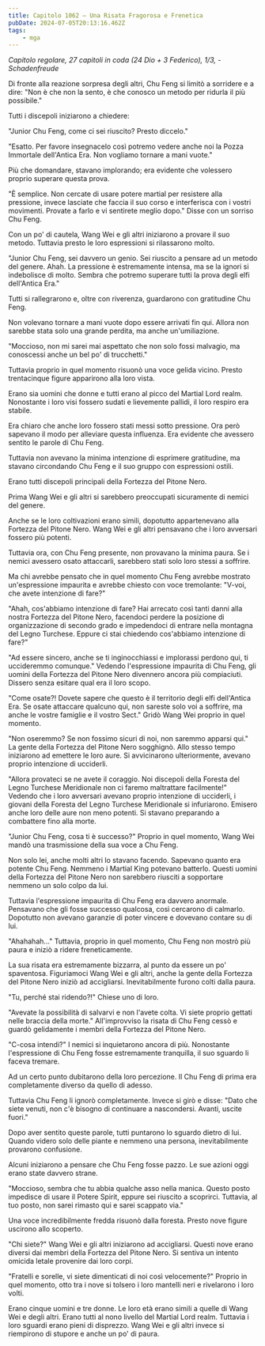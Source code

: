 ```yaml
---
title: Capitolo 1062 – Una Risata Fragorosa e Frenetica
pubDate: 2024-07-05T20:13:16.462Z
tags:
    - mga
---
```



<em>Capitolo regolare,
27 capitoli in coda (24 Dio + 3 Federico), 1/3,
-Schadenfreude</em>


Di fronte alla reazione sorpresa degli altri, Chu Feng si limitò a sorridere e a dire: "Non è che non la sento, è che conosco un metodo per ridurla il più possibile."


Tutti i discepoli iniziarono a chiedere:


"Junior Chu Feng, come ci sei riuscito? Presto diccelo."


"Esatto. Per favore insegnacelo così potremo vedere anche noi la Pozza Immortale dell'Antica Era. Non vogliamo tornare a mani vuote."


Più che domandare, stavano implorando; era evidente che volessero proprio superare questa prova.


"È semplice. Non cercate di usare potere martial per resistere alla pressione, invece lasciate che faccia il suo corso e interferisca con i vostri movimenti. Provate a farlo e vi sentirete meglio dopo." Disse con un sorriso Chu Feng.


Con un po' di cautela, Wang Wei e gli altri iniziarono a provare il suo metodo. Tuttavia presto le loro espressioni si rilassarono molto.


"Junior Chu Feng, sei davvero un genio. Sei riuscito a pensare ad un metodo del genere. Ahah. La pressione è estremamente intensa, ma se la ignori si indebolisce di molto. Sembra che potremo superare tutti la prova degli elfi dell'Antica Era."


Tutti si rallegrarono e, oltre con riverenza, guardarono con gratitudine Chu Feng. 


Non volevano tornare a mani vuote dopo essere arrivati fin qui. Allora non sarebbe stata solo una grande perdita, ma anche un'umiliazione.


"Moccioso, non mi sarei mai aspettato che non solo fossi malvagio, ma conoscessi anche un bel po' di trucchetti."


Tuttavia proprio in quel momento risuonò una voce gelida vicino. Presto trentacinque figure apparirono alla loro vista.


Erano sia uomini che donne e tutti erano al picco del Martial Lord realm. Nonostante i loro visi fossero sudati e lievemente pallidi, il loro respiro era stabile.


Era chiaro che anche loro fossero stati messi sotto pressione. Ora però sapevano il modo per alleviare questa influenza. Era evidente che avessero sentito le parole di Chu Feng.


Tuttavia non avevano la minima intenzione di esprimere gratitudine, ma stavano circondando Chu Feng e il suo gruppo con espressioni ostili.


Erano tutti discepoli principali della Fortezza del Pitone Nero.


Prima Wang Wei e gli altri si sarebbero preoccupati sicuramente di nemici del genere.


Anche se le loro coltivazioni erano simili, dopotutto appartenevano alla Fortezza del Pitone Nero. Wang Wei e gli altri pensavano che i loro avversari fossero più potenti.


Tuttavia ora, con Chu Feng presente, non provavano la minima paura. Se i nemici avessero osato attaccarli, sarebbero stati solo loro stessi a soffrire.


Ma chi avrebbe pensato che in quel momento Chu Feng avrebbe mostrato un'espressione impaurita e avrebbe chiesto con voce tremolante: "V-voi, che avete intenzione di fare?"


"Ahah, cos'abbiamo intenzione di fare? Hai arrecato così tanti danni alla nostra Fortezza del Pitone Nero, facendoci perdere la posizione di organizzazione di secondo grado e impedendoci di entrare nella montagna del Legno Turchese. Eppure ci stai chiedendo cos'abbiamo intenzione di fare?"


"Ad essere sincero, anche se ti inginocchiassi e implorassi perdono qui, ti uccideremmo comunque." Vedendo l'espressione impaurita di Chu Feng, gli uomini della Fortezza del Pitone Nero divennero ancora più compiaciuti. Dissero senza esitare qual era il loro scopo.


"Come osate?! Dovete sapere che questo è il territorio degli elfi dell'Antica Era. Se osate attaccare qualcuno qui, non sareste solo voi a soffrire, ma anche le vostre famiglie e il vostro Sect." Gridò Wang Wei proprio in quel momento.


"Non oseremmo? Se non fossimo sicuri di noi, non saremmo apparsi qui." La gente della Fortezza del Pitone Nero sogghignò. Allo stesso tempo iniziarono ad emettere le loro aure. Si avvicinarono ulteriormente, avevano proprio intenzione di ucciderli.


"Allora provateci se ne avete il coraggio. Noi discepoli della Foresta del Legno Turchese Meridionale non ci faremo maltrattare facilmente!" Vedendo che i loro avversari avevano proprio intenzione di ucciderli, i giovani della Foresta del Legno Turchese Meridionale si infuriarono. Emisero anche loro delle aure non meno potenti. Si stavano preparando a combattere fino alla morte.


"Junior Chu Feng, cosa ti è successo?" Proprio in quel momento, Wang Wei mandò una trasmissione della sua voce a Chu Feng.


Non solo lei, anche molti altri lo stavano facendo. Sapevano quanto era potente Chu Feng. Nemmeno i Martial King potevano batterlo. Questi uomini della Fortezza del Pitone Nero non sarebbero riusciti a sopportare nemmeno un solo colpo da lui.


Tuttavia l'espressione impaurita di Chu Feng era davvero anormale. Pensavano che gli fosse successo qualcosa, così cercarono di calmarlo. Dopotutto non avevano garanzie di poter vincere e dovevano contare su di lui.


"Ahahahah..." Tuttavia, proprio in quel momento, Chu Feng non mostrò più paura e iniziò a ridere freneticamente.


La sua risata era estremamente bizzarra, al punto da essere un po' spaventosa. Figuriamoci Wang Wei e gli altri, anche la gente della Fortezza del Pitone Nero iniziò ad accigliarsi. Inevitabilmente furono colti dalla paura.


"Tu, perché stai ridendo?!" Chiese uno di loro.


"Avevate la possibilità di salvarvi e non l'avete colta. Vi siete proprio gettati nelle braccia della morte." All'improvviso la risata di Chu Feng cessò e guardò gelidamente i membri della Fortezza del Pitone Nero.


"C-cosa intendi?" I nemici si inquietarono ancora di più. Nonostante l'espressione di Chu Feng fosse estremamente tranquilla, il suo sguardo li faceva tremare.


Ad un certo punto dubitarono della loro percezione. Il Chu Feng di prima era completamente diverso da quello di adesso.


Tuttavia Chu Feng li ignorò completamente. Invece si girò e disse: "Dato che siete venuti, non c'è bisogno di continuare a nascondersi. Avanti, uscite fuori."


Dopo aver sentito queste parole, tutti puntarono lo sguardo dietro di lui. Quando videro solo delle piante e nemmeno una persona, inevitabilmente provarono confusione.


Alcuni iniziarono a pensare che Chu Feng fosse pazzo. Le sue azioni oggi erano state davvero strane.


"Moccioso, sembra che tu abbia qualche asso nella manica. Questo posto impedisce di usare il Potere Spirit, eppure sei riuscito a scoprirci. Tuttavia, al tuo posto, non sarei rimasto qui e sarei scappato via."


Una voce incredibilmente fredda risuonò dalla foresta. Presto nove figure uscirono allo scoperto.


"Chi siete?" Wang Wei e gli altri iniziarono ad accigliarsi. Questi nove erano diversi dai membri della Fortezza del Pitone Nero. Si sentiva un intento omicida letale provenire dai loro corpi.


"Fratelli e sorelle, vi siete dimenticati di noi così velocemente?" Proprio in quel momento, otto tra i nove si tolsero i loro mantelli neri e rivelarono i loro volti.


Erano cinque uomini e tre donne. Le loro età erano simili a quelle di Wang Wei e degli altri. Erano tutti al nono livello del Martial Lord realm. Tuttavia i loro sguardi erano pieni di disprezzo. Wang Wei e gli altri invece si riempirono di stupore e anche un po' di paura.
                                


                                



